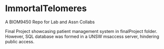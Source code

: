 # ImmortalTelomeres

A BIOM9450 Repo for Lab and Assn Collabs


Final Project showcasing patient management system in finalProject folder. However, SQL database was formed in a UNSW msaccess server, hindering public access. 
